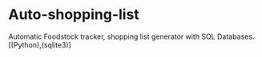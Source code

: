 # Auto-shopping-list
Automatic Foodstock tracker, shopping list generator with SQL Databases. [(Python),(sqlite3)]
